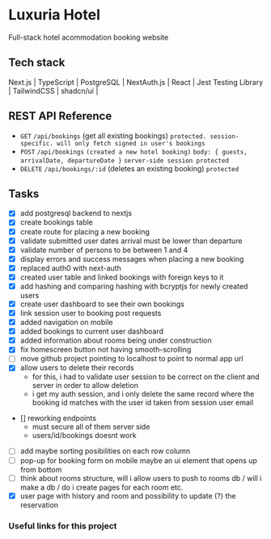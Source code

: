 # Luxuria Hotel

Full-stack hotel acommodation booking website

## Tech stack

Next.js | TypeScript | PostgreSQL | NextAuth.js | React | Jest Testing Library | TailwindCSS | shadcn/ui |

## REST API Reference

- `GET` `/api/bookings` (get all existing bookings) `protected. session-specific. will only fetch signed in user's bookings`
- `POST` `/api/bookings` `(created a new hotel booking)` `body: { guests, arrivalDate, departureDate }` `server-side session protected`
- `DELETE` `/api/bookings/:id` (deletes an existing booking) `protected`

## Tasks

- [x] add postgresql backend to nextjs
- [x] create bookings table
- [x] create route for placing a new booking
- [x] validate submitted user dates arrival must be lower than departure
- [x] validate number of persons to be between 1 and 4
- [x] display errors and success messages when placing a new booking
- [x] replaced auth0 with next-auth
- [x] created user table and linked bookings with foreign keys to it
- [x] add hashing and comparing hashing with bcryptjs for newly created users
- [x] create user dashboard to see their own bookings
- [x] link session user to booking post requests
- [x] added navigation on mobile
- [x] added bookings to current user dashboard
- [x] added information about rooms being under construction
- [x] fix homescreen button not having smooth-scrolling
- [ ] move github project pointing to localhost to point to normal app url
- [x] allow users to delete their records
  - for this, i had to validate user session to be correct on the client and server in order to allow deletion
  - i get my auth session, and i only delete the same record where the booking id matches with the user id taken from session user email
- [] reworking endpoints
  - must secure all of them server side
  - users/id/bookings doesnt work
- [ ] add maybe sorting posibilities on each row column
- [ ] pop-up for booking form on mobile maybe an ui element that opens up from bottom
- [ ] think about rooms structure, will i allow users to push to rooms db / will i make a db / do i create pages for each room etc.
- [x] user page with history and room and possibility to update (?) the reservation

### Useful links for this project
